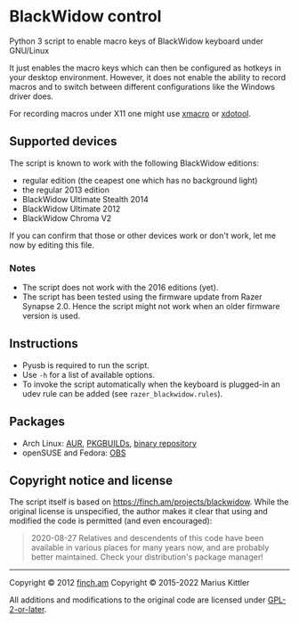 # BlackWidow control
Python 3 script to enable macro keys of BlackWidow keyboard under GNU/Linux

It just enables the macro keys which can then be configured as hotkeys in your desktop environment.
However, it does not enable the ability to record macros and to switch between different configurations
like the Windows driver does.

For recording macros under X11 one might use [xmacro](http://download.sarine.nl/xmacro/Description.html)
or [xdotool](http://www.semicomplete.com/projects/xdotool/).

## Supported devices
The script is known to work with the following BlackWidow editions:
- regular edition (the ceapest one which has no background light)
- the regular 2013 edition
- BlackWidow Ultimate Stealth 2014
- BlackWidow Ultimate 2012
- BlackWidow Chroma V2

If you can confirm that those or other devices work or don't work, let me now by editing this file.

### Notes
- The script does not work with the 2016 editions (yet).
- The script has been tested using the firmware update from Razer Synapse 2.0.
  Hence the script might not work when an older firmware version is used.

## Instructions
- Pyusb is required to run the script.
- Use ```-h``` for a list of available options.
- To invoke the script automatically when the keyboard is plugged-in an udev
  rule can be added (see ```razer_blackwidow.rules```).

## Packages
- Arch Linux: [AUR](https://aur.archlinux.org/packages/blackwidowcontrol),
  [PKGBUILDs](https://github.com/Martchus/PKGBUILDs), [binary repository](https://martchus.dyn.f3l.de/repo/arch/ownstuff)
- openSUSE and Fedora:
  [OBS](https://software.opensuse.org//download.html?project=home%3Amkittler&package=blackwidowcontrol)

## Copyright notice and license
The script itself is based on https://finch.am/projects/blackwidow. While the
original license is unspecified, the author makes it clear that using and
modified the code is permitted (and even encouraged):

> 2020-08-27 Relatives and descendents of this code have been available in
various places for many years now, and are probably better maintained. Check
your distribution's package manager!

---

Copyright © 2012 [finch.am](https://finch.am)
Copyright © 2015-2022 Marius Kittler

All additions and modifications to the original code are licensed under
[GPL-2-or-later](LICENSE).
